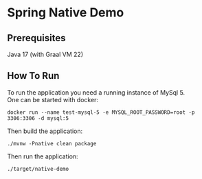 # Spring Native Demo

## Prerequisites

Java 17 (with Graal VM 22)

## How To Run

To run the application you need a running instance of MySql 5.  
One can be started with docker:
```shell
docker run --name test-mysql-5 -e MYSQL_ROOT_PASSWORD=root -p 3306:3306 -d mysql:5
```

Then build the application:
```shell
./mvnw -Pnative clean package
```

Then run the application:
```shell
./target/native-demo
```